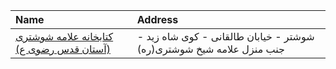 | Name                                                                              | Address                                                              |
|:----------------------------------------------------------------------------------|:---------------------------------------------------------------------|
| [كتابخانه علامه شوشتری (آستان قدس رضوی ع)](https://library.razavi.ir/aqlibraries) | شوشتر - خیابان طالقانی - کوی شاه زید - جنب منزل علامه شیخ شوشتری(ره) |